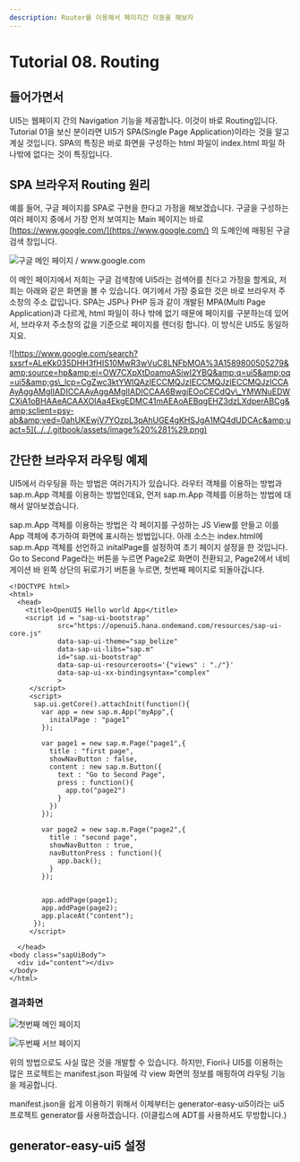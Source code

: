 ```yaml
---
description: Router를 이용해서 페이지간 이동을 해보자
---
```


# Tutorial 08. Routing

## 들어가면서 

UI5는 웹페이지 간의 Navigation 기능을 제공합니다. 이것이 바로 Routing입니다. Tutorial 01을 보신 분이라면 UI5가 SPA\(Single Page Application\)이라는 것을 알고 계실 것입니다. SPA의 특징은 바로 화면을 구성하는 html 파일이 index.html 파일 하나밖에 없다는 것이 특징입니다. 

## SPA 브라우저 Routing 원리 

예를 들어, 구글 페이지를 SPA로 구현을 한다고 가정을 해보겠습니다.  구글을 구성하는 여러 페이지 중에서 가장 먼저 보여지는 Main 페이지는 바로 [https://www.google.com/](https://www.google.com/) 의 도메인에 매핑된 구글 검색 창입니다. 

![&#xAD6C;&#xAE00; &#xBA54;&#xC778; &#xD398;&#xC774;&#xC9C0; / www.google.com ](../../.gitbook/assets/image%20%282%29.png)

이 메인 페이지에서 저희는 구글 검색창에 UI5라는 검색어를 친다고 가정을 할게요, 저희는 아래와 같은 화면을 볼 수 있습니다. 여기에서 가장 중요한 것은 바로 브라우저 주소창의 주소 값입니다. SPA는 JSP나 PHP 등과 같이 개발된 MPA\(Multi Page Application\)과 다르게, html 파일이 하나 밖에 없기 때문에 페이지를 구분하는데 있어서, 브라우저 주소창의 값을 기준으로 페이지를 렌더링 합니다. 이 방식은 UI5도 동일하지요. 

![https://www.google.com/search?sxsrf=ALeKk035DHH3fHIS10MwR3wVuC8LNFbMOA%3A1589800505279&amp;source=hp&amp;ei=OW7CXpXtDoamoASiwI2YBQ&amp;q=ui5&amp;oq=ui5&amp;gs\_lcp=CgZwc3ktYWIQAzIECCMQJzIECCMQJzIECCMQJzICCAAyAggAMgIIADICCAAyAggAMgIIADICCAA6BwgjEOoCECdQv\_YMWNuEDWCXjA1oBHAAeACAAXOIAa4EkgEDMC41mAEAoAEBqgEHZ3dzLXdperABCg&amp;sclient=psy-ab&amp;ved=0ahUKEwjV7YOzpL3pAhUGE4gKHSJgA1MQ4dUDCAc&amp;uact=5](../../.gitbook/assets/image%20%281%29.png)

## 간단한 브라우저 라우팅 예제

UI5에서 라우팅을 하는 방법은 여러가지가 있습니다. 라우터 객체를 이용하는 방법과 sap.m.App 객체를 이용하는 방법인데요, 먼저 sap.m.App 객체를 이용하는 방법에 대해서 알아보겠습니다.

sap.m.App 객체를 이용하는 방법은 각 페이지를 구성하는 JS View를 만들고 이를 App 객체에 추가하여 화면에 표시하는 방법입니다. 아래 소스는 index.html에 sap.m.App 객체를 선언하고 initalPage를 설정하여 초기 페이지 설정을 한 것입니다. Go to Second Page라는 버튼을 누르면 Page2로 화면이 전환되고, Page2에서 네비게이션 바 왼쪽 상단의 뒤로가기 버튼을 누르면, 첫번째 페이지로 되돌아갑니다. 

```markup
<!DOCTYPE html>
<html>
  <head>
    <title>OpenUI5 Hello world App</title>
    <script id = "sap-ui-bootstrap"
            src="https://openui5.hana.ondemand.com/resources/sap-ui-core.js"
            data-sap-ui-theme="sap_belize"
            data-sap-ui-libs="sap.m"
            id="sap.ui-bootstrap"
            data-sap-ui-resourceroots='{"views" : "./"}'
            data-sap-ui-xx-bindingsyntax="complex"
            >
     </script>
     <script>
      sap.ui.getCore().attachInit(function(){
        var app = new sap.m.App("myApp",{
          initalPage : "page1"
        });

        var page1 = new sap.m.Page("page1",{
          title : "first page",
          showNavButton : false,
          content : new sap.m.Button({
            text : "Go to Second Page",
            press : function(){
              app.to("page2")
            }
          })
        });

        var page2 = new sap.m.Page("page2",{
          title : "second page",
          showNavButton : true,
          navButtonPress : function(){
            app.back();
          }
        });


        app.addPage(page1);
        app.addPage(page2);
        app.placeAt("content");
      });
     </script>
  
  </head>
<body class="sapUiBody">
  <div id="content"></div>
</body>
</html>
```

### 결과화면 

![&#xCCAB;&#xBC88;&#xC9F8; &#xBA54;&#xC778; &#xD398;&#xC774;&#xC9C0;](../../.gitbook/assets/image%20%2812%29.png)

![&#xB450;&#xBC88;&#xC9F8; &#xC11C;&#xBE0C; &#xD398;&#xC774;&#xC9C0;](../../.gitbook/assets/image%20%2813%29.png)

위의 방법으로도 사실 많은 것을 개발할 수 있습니다. 하지만, Fiori나 UI5를 이용하는 많은 프로젝트는 manifest.json 파일에 각 view 화면의 정보를 매핑하여 라우팅 기능을 제공합니다. 

manifest.json을 쉽게 이용하기 위해서 이제부터는 generator-easy-ui5이라는 ui5 프로젝트 generator를 사용하겠습니다. \(이클립스에 ADT를 사용하셔도 무방합니다.\)

## generator-easy-ui5 설정

